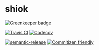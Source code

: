 # shiok

[![Greenkeeper badge](https://badges.greenkeeper.io/bumbleblym/shiok.svg)](https://greenkeeper.io/)


[![Travis CI](https://img.shields.io/travis/bumbleblym/shiok.svg)](https://travis-ci.org/bumbleblym/shiok)
[![Codecov](https://img.shields.io/codecov/c/github/bumbleblym/shiok.svg)](https://codecov.io/github/bumbleblym/shiok)

[![semantic-release](https://img.shields.io/badge/%20%20%F0%9F%93%A6%F0%9F%9A%80-semantic--release-e10079.svg)](https://github.com/semantic-release/semantic-release)
[![Commitizen friendly](https://img.shields.io/badge/commitizen-friendly-brightgreen.svg)](http://commitizen.github.io/cz-cli/)
